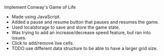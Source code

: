 Implement Conway's Game of Life

- Made using JavaScript.
- Added a pause and resume button that pauses and resumes the game.
- Used localstorage to save and store the game state.
- Was trying to add an increase/decrease speed feature, but ran into issues.
- Click to add/remove live cells.
- TODO use different data structure to be able to have a larger grid size.

